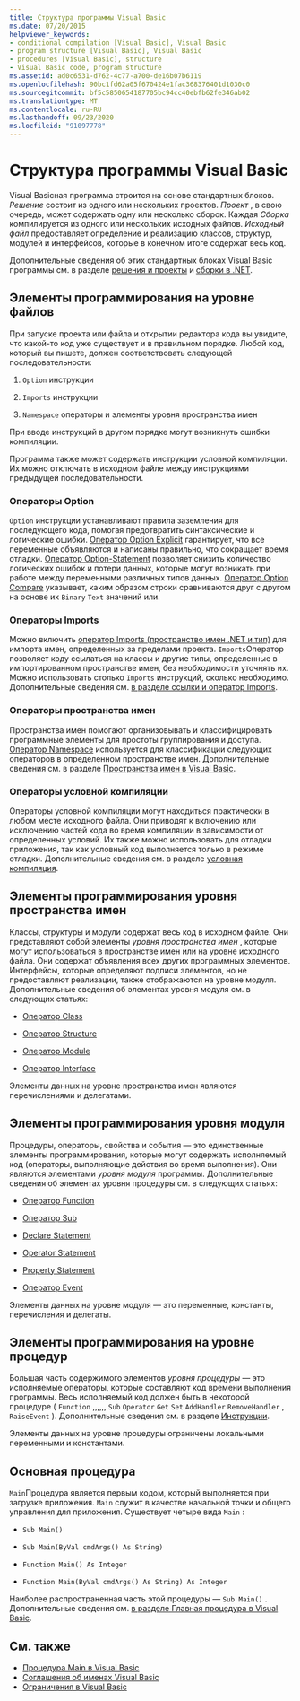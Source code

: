 ```yaml
---
title: Структура программы Visual Basic
ms.date: 07/20/2015
helpviewer_keywords:
- conditional compilation [Visual Basic], Visual Basic
- program structure [Visual Basic], Visual Basic
- procedures [Visual Basic], structure
- Visual Basic code, program structure
ms.assetid: ad0c6531-d762-4c77-a700-de16b07b6119
ms.openlocfilehash: 90bc1fd62a05f670424e1fac368376401d1030c0
ms.sourcegitcommit: bf5c5850654187705bc94cc40ebfb62fe346ab02
ms.translationtype: MT
ms.contentlocale: ru-RU
ms.lasthandoff: 09/23/2020
ms.locfileid: "91097778"
---
```

# <a name="structure-of-a-visual-basic-program"></a>Структура программы Visual Basic

Visual Basicная программа строится на основе стандартных блоков. *Решение* состоит из одного или нескольких проектов. *Проект* , в свою очередь, может содержать одну или несколько сборок. Каждая *Сборка* компилируется из одного или нескольких исходных файлов. *Исходный файл* предоставляет определение и реализацию классов, структур, модулей и интерфейсов, которые в конечном итоге содержат весь код.  
  
 Дополнительные сведения об этих стандартных блоках Visual Basic программы см. в разделе [решения и проекты](/visualstudio/ide/solutions-and-projects-in-visual-studio) и [сборки в .NET](../../../standard/assembly/index.md).  
  
## <a name="file-level-programming-elements"></a>Элементы программирования на уровне файлов  

 При запуске проекта или файла и открытии редактора кода вы увидите, что какой-то код уже существует и в правильном порядке. Любой код, который вы пишете, должен соответствовать следующей последовательности:  
  
1. `Option` инструкции  
  
2. `Imports` инструкции  
  
3. `Namespace` операторы и элементы уровня пространства имен  
  
 При вводе инструкций в другом порядке могут возникнуть ошибки компиляции.  
  
 Программа также может содержать инструкции условной компиляции. Их можно отключать в исходном файле между инструкциями предыдущей последовательности.  
  
### <a name="option-statements"></a>Операторы Option  

 `Option` инструкции устанавливают правила заземления для последующего кода, помогая предотвратить синтаксические и логические ошибки. [Оператор Option Explicit](../../language-reference/statements/option-explicit-statement.md) гарантирует, что все переменные объявляются и написаны правильно, что сокращает время отладки. [Оператор Option-Statement](../../language-reference/statements/option-strict-statement.md) позволяет снизить количество логических ошибок и потери данных, которые могут возникать при работе между переменными различных типов данных. [Оператор Option Compare](../../language-reference/statements/option-compare-statement.md) указывает, каким образом строки сравниваются друг с другом на основе их `Binary` `Text` значений или.  
  
### <a name="imports-statements"></a>Операторы Imports  

 Можно включить [оператор Imports (пространство имен .NET и тип)](../../language-reference/statements/imports-statement-net-namespace-and-type.md) для импорта имен, определенных за пределами проекта. `Imports`Оператор позволяет коду ссылаться на классы и другие типы, определенные в импортированном пространстве имен, без необходимости уточнять их. Можно использовать столько `Imports` инструкций, сколько необходимо. Дополнительные сведения см. [в разделе ссылки и оператор Imports](references-and-the-imports-statement.md).  
  
### <a name="namespace-statements"></a>Операторы пространства имен  

 Пространства имен помогают организовывать и классифицировать программные элементы для простоты группирования и доступа. [Оператор Namespace](../../language-reference/statements/namespace-statement.md) используется для классификации следующих операторов в определенном пространстве имен. Дополнительные сведения см. в разделе [Пространства имен в Visual Basic](namespaces.md).  
  
### <a name="conditional-compilation-statements"></a>Операторы условной компиляции  

 Операторы условной компиляции могут находиться практически в любом месте исходного файла. Они приводят к включению или исключению частей кода во время компиляции в зависимости от определенных условий. Их также можно использовать для отладки приложения, так как условный код выполняется только в режиме отладки. Дополнительные сведения см. в разделе [условная компиляция](conditional-compilation.md).  
  
## <a name="namespace-level-programming-elements"></a>Элементы программирования уровня пространства имен  

 Классы, структуры и модули содержат весь код в исходном файле. Они представляют собой элементы *уровня пространства имен* , которые могут использоваться в пространстве имен или на уровне исходного файла. Они содержат объявления всех других программных элементов. Интерфейсы, которые определяют подписи элементов, но не предоставляют реализации, также отображаются на уровне модуля. Дополнительные сведения об элементах уровня модуля см. в следующих статьях:  
  
- [Оператор Class](../../language-reference/statements/class-statement.md)  
  
- [Оператор Structure](../../language-reference/statements/structure-statement.md)  
  
- [Оператор Module](../../language-reference/statements/module-statement.md)  
  
- [Оператор Interface](../../language-reference/statements/interface-statement.md)  
  
 Элементы данных на уровне пространства имен являются перечислениями и делегатами.  
  
## <a name="module-level-programming-elements"></a>Элементы программирования уровня модуля  

 Процедуры, операторы, свойства и события — это единственные элементы программирования, которые могут содержать исполняемый код (операторы, выполняющие действия во время выполнения). Они являются элементами *уровня модуля* программы. Дополнительные сведения об элементах уровня процедуры см. в следующих статьях:  
  
- [Оператор Function](../../language-reference/statements/function-statement.md)  
  
- [Оператор Sub](../../language-reference/statements/sub-statement.md)  
  
- [Declare Statement](../../language-reference/statements/declare-statement.md)  
  
- [Operator Statement](../../language-reference/statements/operator-statement.md)  
  
- [Property Statement](../../language-reference/statements/property-statement.md)  
  
- [Оператор Event](../../language-reference/statements/event-statement.md)  
  
 Элементы данных на уровне модуля — это переменные, константы, перечисления и делегаты.  
  
## <a name="procedure-level-programming-elements"></a>Элементы программирования на уровне процедур  

 Большая часть содержимого элементов *уровня процедуры* — это исполняемые операторы, которые составляют код времени выполнения программы. Весь исполняемый код должен быть в некоторой процедуре ( `Function` ,,,,,, `Sub` `Operator` `Get` `Set` `AddHandler` `RemoveHandler` , `RaiseEvent` ). Дополнительные сведения см. в разделе [Инструкции](../language-features/statements.md).  
  
 Элементы данных на уровне процедуры ограничены локальными переменными и константами.  
  
## <a name="the-main-procedure"></a>Основная процедура  

 `Main`Процедура является первым кодом, который выполняется при загрузке приложения. `Main` служит в качестве начальной точки и общего управления для приложения. Существует четыре вида `Main` :  
  
- `Sub Main()`  
  
- `Sub Main(ByVal cmdArgs() As String)`  
  
- `Function Main() As Integer`  
  
- `Function Main(ByVal cmdArgs() As String) As Integer`  
  
 Наиболее распространенная часть этой процедуры — `Sub Main()` . Дополнительные сведения см. [в разделе Главная процедура в Visual Basic](main-procedure.md).  
  
## <a name="see-also"></a>См. также

- [Процедура Main в Visual Basic](main-procedure.md)
- [Соглашения об именах Visual Basic](naming-conventions.md)
- [Ограничения в Visual Basic](limitations.md)
